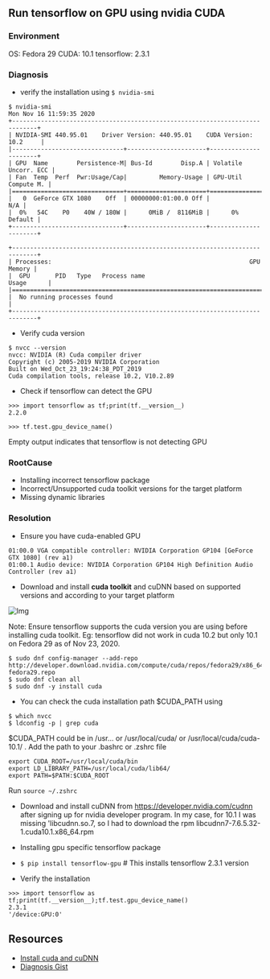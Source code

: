 ## Run tensorflow on GPU using nvidia CUDA

### Environment
OS: Fedora 29
CUDA: 10.1
tensorflow: 2.3.1


### Diagnosis

- verify the installation using `$ nvidia-smi`

```
$ nvidia-smi
Mon Nov 16 11:59:35 2020       
+-----------------------------------------------------------------------------+
| NVIDIA-SMI 440.95.01    Driver Version: 440.95.01    CUDA Version: 10.2     |
|-------------------------------+----------------------+----------------------+
| GPU  Name        Persistence-M| Bus-Id        Disp.A | Volatile Uncorr. ECC |
| Fan  Temp  Perf  Pwr:Usage/Cap|         Memory-Usage | GPU-Util  Compute M. |
|===============================+======================+======================|
|   0  GeForce GTX 1080    Off  | 00000000:01:00.0 Off |                  N/A |
|  0%   54C    P0    40W / 180W |      0MiB /  8116MiB |      0%      Default |
+-------------------------------+----------------------+----------------------+

+-----------------------------------------------------------------------------+
| Processes:                                                       GPU Memory |
|  GPU       PID   Type   Process name                             Usage      |
|=============================================================================|
|  No running processes found                                                 |
+-----------------------------------------------------------------------------+
```

- Verify cuda version
```
$ nvcc --version
nvcc: NVIDIA (R) Cuda compiler driver
Copyright (c) 2005-2019 NVIDIA Corporation
Built on Wed_Oct_23_19:24:38_PDT_2019
Cuda compilation tools, release 10.2, V10.2.89
```

- Check if tensorflow can detect the GPU
```
>>> import tensorflow as tf;print(tf.__version__)
2.2.0

>>> tf.test.gpu_device_name()
```
Empty output indicates that tensorflow is not detecting GPU

### RootCause

- Installing incorrect tensorflow package
- Incorrect/Unsupported cuda toolkit versions for the target platform
- Missing dynamic libraries

### Resolution
- Ensure you have cuda-enabled GPU

``` $ lspci | grep -i nvidia
01:00.0 VGA compatible controller: NVIDIA Corporation GP104 [GeForce GTX 1080] (rev a1)
01:00.1 Audio device: NVIDIA Corporation GP104 High Definition Audio Controller (rev a1)
```

- Download and install __cuda toolkit__ and cuDNN based on supported versions and according to your target platform

![Img](https://github.com/easy-tensorflow/easy-tensorflow/blob/master/0_Setup_TensorFlow/files/cuda_linux.png)

Note: Ensure tensorflow supports the cuda version you are using before installing cuda toolkit. Eg: tensorflow did not work in cuda 10.2 but only 10.1 on Fedora 29 as of Nov 23, 2020.

```
$ sudo dnf config-manager --add-repo http://developer.download.nvidia.com/compute/cuda/repos/fedora29/x86_64/cuda-fedora29.repo
$ sudo dnf clean all
$ sudo dnf -y install cuda
```

- You can check the cuda installation path $CUDA_PATH using
```
$ which nvcc
$ ldconfig -p | grep cuda
```
$CUDA_PATH could be in /usr... or /usr/local/cuda/ or /usr/local/cuda/cuda-10.1/ . Add the path to your .bashrc or .zshrc file

```
export CUDA_ROOT=/usr/local/cuda/bin
export LD_LIBRARY_PATH=/usr/local/cuda/lib64/
export PATH=$PATH:$CUDA_ROOT
```
Run `source ~/.zshrc`

- Download and install cuDNN  from  https://developer.nvidia.com/cudnn after signing up for nvidia developer program. In my case, for 10.1 I was missing 'libcudnn.so.7, so I had to download the rpm libcudnn7-7.6.5.32-1.cuda10.1.x86_64.rpm

- Installing gpu specific tensorflow package

- `$ pip install tensorflow-gpu` # This installs tensorflow 2.3.1 version

- Verify the installation

```
>>> import tensorflow as tf;print(tf.__version__);tf.test.gpu_device_name()
2.3.1
'/device:GPU:0'
```

## Resources
- [Install cuda and cuDNN](https://www.easy-tensorflow.com/tf-tutorials/install/cuda-cudnn)
- [Diagnosis Gist](https://gist.github.com/manisnesan/d79681ebffca4579a09c56381c0e642a)
